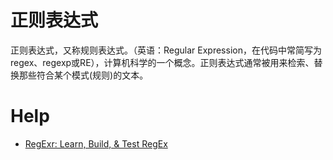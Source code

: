 # 正则表达式

正则表达式，又称规则表达式。（英语：Regular Expression，在代码中常简写为regex、regexp或RE），计算机科学的一个概念。正则表达式通常被用来检索、替换那些符合某个模式(规则)的文本。

# Help

- [RegExr: Learn, Build, & Test RegEx](https://regexr.com/)
